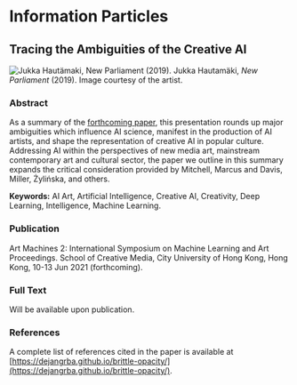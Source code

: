 # Information Particles
## Tracing the Ambiguities of the Creative AI

![Jukka Hautämaki, New Parliament (2019).](https://dejangrba.github.io/information-particles/Jukka-Hautamaki-2019-New-Parliament.jpg)
Jukka Hautamäki, _New Parliament_ (2019). Image courtesy of the artist.

### Abstract
As a summary of the [forthcoming paper](https://dejangrba.github.io/brittle-opacity/), this presentation rounds up major ambiguities which influence AI science, manifest in the production of AI artists, and shape the representation of creative AI in popular culture. Addressing AI within the perspectives of new media art, mainstream contemporary art and cultural sector, the paper we outline in this summary expands the critical consideration provided by Mitchell, Marcus and Davis, Miller, Żylińska, and others.

__Keywords:__ AI Art, Artificial Intelligence, Creative AI, Creativity, Deep Learning, Intelligence, Machine Learning.

### Publication
Art Machines 2: International Symposium on Machine Learning and Art Proceedings. School of Creative Media, City University of Hong Kong, Hong Kong, 10-13 Jun 2021 (forthcoming).

### Full Text
Will be available upon publication.

### References
A complete list of references cited in the paper is available at [https://dejangrba.github.io/brittle-opacity/](https://dejangrba.github.io/brittle-opacity/).
